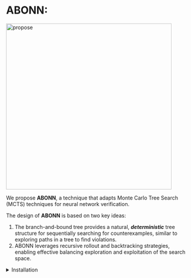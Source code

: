 # ABONN: 






<img src="https://i.postimg.cc/qRFzWcTt/mcts.png" alt="propose" width="450"/>

We propose **ABONN**, a technique that adapts Monte Carlo Tree Search (MCTS) techniques for neural network verification. 

The design of **ABONN** is based on two key ideas:
1. The branch-and-bound tree provides a natural, ___deterministic___ tree structure for sequentially searching for counterexamples, similar to exploring paths in a tree to find violations.
2. ABONN leverages recursive rollout and backtracking strategies, enabling effective balancing exploration and exploitation of the search space.

<details><summary> Installation </summary>
<p>
## 1.Configuration 
#### 1.1 Configuration for MiniConda
```
curl -LO https://repo.anaconda.com/miniconda/Miniconda3-latest-Linux-x86_64.sh 
bash Miniconda3-latest-Linux-x86_64.sh -b -u
source ~/miniconda3/bin/activate conda init bash

conda create -n py38 python=3.8 -y
conda activate py38
```
### 1.2 Configuration for Working environments

```
pip install -r requirements.txt
```

#### 1.3 Configuration for Gurobi

For Linux-based systems the installation steps are: 

Install Gurobi:
```
wget https://packages.gurobi.com/9.1/gurobi9.1.2_linux64.tar.gz
tar -xvf gurobi9.1.2_linux64.tar.gz
cd gurobi912/linux64/src/build
sed -ie 's/^C++FLAGS =.*$/& -fPIC/' Makefile
make
cp libgurobi_c++.a ../../lib/
cd ../../
cp lib/libgurobi91.so /usr/local/lib -> (You may need to use sudo command for this)   
python3 setup.py install
cd ../../
```

```
export GUROBI_HOME="$HOME/opt/gurobi950/linux64"
export GRB_LICENSE_FILE="$HOME/gurobi.lic"
export PATH="${PATH}:${GUROBI_HOME}/bin"
export LD_LIBRARY_PATH=$LD_LIBRARY_PATH:/$HOME/usr/local/lib:/usr/local/lib
```

Getting the free academic license To run GUROBI one also needs to get a free academic license. https://www.gurobi.com/documentation/9.5/quickstart_linux/retrieving_a_free_academic.html#subsection:academiclicense

a) Register using any academic email ID on the GUROBI website. 

b) Generate the license on https://portal.gurobi.com/iam/licenses/request/

Choose Named-user Academic

c)Use the command in the command prompt to generate the license.

(If not automatically done, place the license in one of the following locations “/opt/gurobi/gurobi.lic” or “$HOME/gurobi.lic”)

```
wget https://packages.gurobi.com/9.1/gurobi9.1.2_linux64.tar.gz 
tar -xvf gurobi9.1.2_linux64.tar.gz 
cd gurobi912/linux64/src/build 
sed -ie 's/^C++FLAGS =.*$/& -fPIC/' Makefile make cp libgurobi_c++.a ../../lib/ 
cd ../../ cp lib/libgurobi91.so /usr/local/lib 
python3 setup.py install cd ../../
export GUROBI_HOME="$HOME/opt/gurobi950/linux64" 

```
- Apply for your gurobi.lic path
``` 
export GRB_LICENSE_FILE="$HOME/gurobi.lic" 
export PATH="${PATH}:${GUROBI_HOME}/bin" 
export LD_LIBRARY_PATH=$LD_LIBRARY_PATH:/$HOME/usr/local/lib:/usr/local/lib

conda config --add channels https://conda.anaconda.org/gurobi

conda install gurobi -y

```


-------------

## Part II: Verification


### II.1 Demonstration with a toy example

``` 
python mcts_demo.py 
```

As shown

```
===========Performing Traditional BaB ===========
cur_spec:  -2.6515151515151514 {}
cur_spec:  -2.5200000000000005 {(1, 1): -1}
cur_spec:  -2.6515151515151514 {(1, 1): 1}
cur_spec:  0.2333333333333334 {(1, 1): -1, (1, 0): -1}
cur_spec:  -0.75 {(1, 1): -1, (1, 0): 1}
cur_spec:  0.2333333333333334 {(1, 1): 1, (1, 0): -1}
cur_spec:  -2.033333333333333 {(1, 1): 1, (1, 0): 1}
find a counterexample 1.0 0.0 [-3.4]
Total analyzer calls:  7

```

<img src="https://i.postimg.cc/2S9zjSKG/mcts-Traditional-Bab.jpg" alt="BaB-baseline" width="450"/>

```
===========Performing ABONN ===========

cur_spec:  -2.6515151515151514 {}
cur_spec:  -2.5200000000000005 {(1, 1): -1}
cur_spec:  -2.6515151515151514 {(1, 1): 1}
cur_spec:  0.2333333333333334 {(1, 1): 1, (1, 0): -1}
cur_spec:  -2.033333333333333 {(1, 1): 1, (1, 0): 1}
find a counterexample 1.0 0.0 [-3.4]
Total analyzer calls:  5

```

<img src="https://i.postimg.cc/wjjqdm03/mcts-run.jpg" alt="mcts-baseline" width="450"/>




#### II.2 Running experiments

```
# e.g. To run CIFAR dataset with OVAL_WIDE model.
python verifier.py cifar10ovalwide 01
```

```
# e.g. To run MNIST dataset with L4 model.
python verifier.py mnistL4 01
```

## Part III Results 

Our presented results on the paper are all available at ./experiment

- All raw data executed results, please refer to ./experiment/csv

- All experimental figures utilized in our paper are summarized in ./experiment/ipynb


## License and Copyright

Licensed under the [Apache License](https://www.apache.org/licenses/LICENSE-2.0)
- Our implementation is built on top of 
    - [ERAN] https://github.com/eth-sri/eran
    - [IVAN] https://github.com/uiuc-arc/Incremental-DNN-Verification 
    
